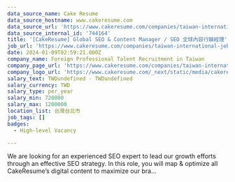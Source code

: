 ```yaml
---
data_source_name: Cake Resume
data_source_hostname: www.cakeresume.com
data_source_url: 'https://www.cakeresume.com/companies/taiwan-international-jobs/jobs'
data_source_internal_id: '744164'
title: '[CakeResume] Global SEO & Content Manager / SEO 全球內容行銷經理'
job_url: 'https://www.cakeresume.com/companies/taiwan-international-jobs/jobs/744164'
date: 2024-01-09T02:59:21.000Z
company_name: Foreign Professional Talent Recruitment in Taiwan
company_page_url: 'https://www.cakeresume.com/companies/taiwan-international-jobs'
company_logo_url: 'https://www.cakeresume.com/_next/static/media/cakeresume.e1c03867.svg'
salary_text: TWDundefined - TWDundefined
salary_currency: TWD
salary_type: per_year
salary_min: 720000
salary_max: 1200000
location_list: 台灣台北市
job_tags: []
badges:
  - High-level Vacancy

---
```


We are looking for an experienced SEO expert to lead our growth efforts through an effective SEO strategy. In this role, you will map & optimize all CakeResume’s digital content to maximize our bra...
